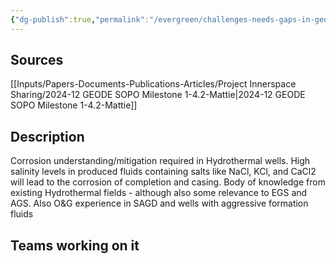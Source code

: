 ```yaml
---
{"dg-publish":true,"permalink":"/evergreen/challenges-needs-gaps-in-geothermal/hydrothermal-well-integrity-corrosion-challenges/","tags":["need"]}
---
```


## Sources
[[Inputs/Papers-Documents-Publications-Articles/Project Innerspace Sharing/2024-12 GEODE SOPO Milestone 1-4.2-Mattie\|2024-12 GEODE SOPO Milestone 1-4.2-Mattie]]

## Description

Corrosion understanding/mitigation required in Hydrothermal wells. High salinity levels in produced fluids containing salts like NaCl, KCl, and CaCl2 will lead to the corrosion of completion and casing. Body of knowledge from existing Hydrothermal fields - although also some relevance to EGS and AGS. Also O&G experience in SAGD and wells with aggressive formation fluids

## Teams working on it



